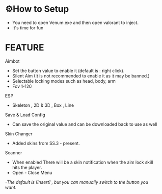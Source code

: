 # **⚙️How to Setup**
- You need to open Venum.exe and then open valorant to inject.
- It's time for fun

# **FEATURE**

Aimbot

- Set the button value to enable it (default is : right click).
- Silent Aim (It is not recommended to enable it as it may be banned.)
- Selectable locking modes such as head, body, arm
- Fov 1-120

ESP

- Skeleton , 2D & 3D , Box , Line

Save & Load Config

- Can save the original value and can be downloaded back to use as well

Skin Changer

- Added skins from SS.3 - present.

Scanner

- When enabled There will be a skin notification when the aim lock skill hits the player.
- Open - Close Menu

*-The default is [Insert] , but you can manually switch to the button you want.*

